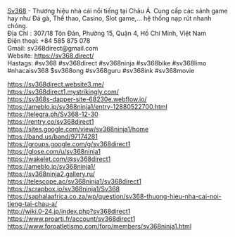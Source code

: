 <p><a href="https://sv368.direct/">Sv368</a> - Thương hiệu nh&agrave; c&aacute;i nổi tiếng tại Ch&acirc;u &Aacute;. Cung cấp c&aacute;c sảnh game hay như Đ&aacute; g&agrave;, Thể thao, Casino, Slot game,... hệ thống nạp r&uacute;t nhanh ch&oacute;ng.<br />
Địa Chỉ : 307/18 T&ocirc;n Đản, Phường 15, Quận 4, Hồ Ch&iacute; Minh, Việt Nam<br />
Điện thoại: +84 585 875 078<br />
Gmail: sv368direct@gmail.com<br />
Website: <a href="https://sv368.direct/">https://sv368.direct/</a><br />
Hastags: #sv368 #sv368direct #sv368ninja #sv368bike #sv368limo #nhacaisv368 $sv368ong #sv368guru #sv368ink #sv368movie</p>

<p><a href="https://sv368direct.website3.me/">https://sv368direct.website3.me/</a><br />
<a href="https://sv368direct1.mystrikingly.com/">https://sv368direct1.mystrikingly.com/</a><br />
<a href="https://sv368s-dapper-site-68230e.webflow.io/">https://sv368s-dapper-site-68230e.webflow.io/</a><br />
<a href="https://ameblo.jp/sv368ninja1/entry-12880522700.html">https://ameblo.jp/sv368ninja1/entry-12880522700.html</a><br />
<a href="https://telegra.ph/Sv368-12-30">https://telegra.ph/Sv368-12-30</a><br />
<a href="https://rentry.co/sv368direct1">https://rentry.co/sv368direct1</a><br />
<a href="https://sites.google.com/view/sv368ninja1/home">https://sites.google.com/view/sv368ninja1/home</a><br />
<a href="https://band.us/band/97174281">https://band.us/band/97174281</a><br />
<a href="https://groups.google.com/g/sv368direct1">https://groups.google.com/g/sv368direct1</a><br />
<a href="https://glose.com/u/sv368ninja1">https://glose.com/u/sv368ninja1</a><br />
<a href="https://wakelet.com/@sv368direct1">https://wakelet.com/@sv368direct1</a><br />
<a href="https://ameblo.jp/sv368ninja1/">https://ameblo.jp/sv368ninja1/</a><br />
<a href="https://sv368ninja2.gallery.ru/">https://sv368ninja2.gallery.ru/</a><br />
<a href="https://telescope.ac/sv368ninja1/sv368direct1">https://telescope.ac/sv368ninja1/sv368direct1</a><br />
<a href="https://scrapbox.io/sv368ninja1/Sv368">https://scrapbox.io/sv368ninja1/Sv368</a><br />
<a href="https://saphalaafrica.co.za/wp/question/sv368-thuong-hieu-nha-cai-noi-tieng-tai-chau-a/">https://saphalaafrica.co.za/wp/question/sv368-thuong-hieu-nha-cai-noi-tieng-tai-chau-a/</a><br />
<a href="http://wiki.0-24.jp/index.php?sv368direct1">http://wiki.0-24.jp/index.php?sv368direct1</a><br />
<a href="https://www.proarti.fr/account/sv368direct1">https://www.proarti.fr/account/sv368direct1</a><br />
<a href="https://www.foroatletismo.com/foro/members/sv368ninja1.html">https://www.foroatletismo.com/foro/members/sv368ninja1.html</a></p>
